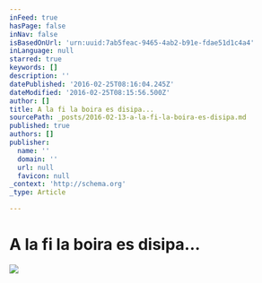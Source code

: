```yaml
---
inFeed: true
hasPage: false
inNav: false
isBasedOnUrl: 'urn:uuid:7ab5feac-9465-4ab2-b91e-fdae51d1c4a4'
inLanguage: null
starred: true
keywords: []
description: ''
datePublished: '2016-02-25T08:16:04.245Z'
dateModified: '2016-02-25T08:15:56.500Z'
author: []
title: A la fi la boira es disipa...
sourcePath: _posts/2016-02-13-a-la-fi-la-boira-es-disipa.md
published: true
authors: []
publisher:
  name: ''
  domain: ''
  url: null
  favicon: null
_context: 'http://schema.org'
_type: Article

---
```

# A la fi la boira es disipa...
![](https://the-grid-user-content.s3-us-west-2.amazonaws.com/8bf904ab-828b-460c-bf0d-1d95c8e8682b.png)